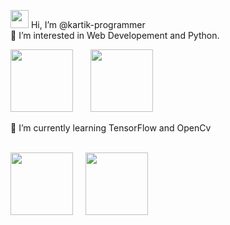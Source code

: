<a target="_blank" rel="noopener noreferrer" href="https://github.com/TheDudeThatCode/TheDudeThatCode/blob/master/Assets/Hi.gif"><img src="https://github.com/TheDudeThatCode/TheDudeThatCode/raw/master/Assets/Hi.gif" width="29px" style="max-width: 100%;"></a> Hi, I’m @kartik-programmer<br>
👀 I’m interested in Web Developement and Python.
<p>
<img src="https://upload.wikimedia.org/wikipedia/commons/thumb/c/c3/Python-logo-notext.svg/768px-Python-logo-notext.svg.png" width=100>&nbsp;&nbsp;&nbsp;&nbsp;&nbsp;&nbsp;
<img src="http://p92.com/binaries/content/gallery/p92website/technologies/htmlcssjs-overview.png" width="100px"></p>
🌱 I’m currently learning TensorFlow and OpenCv
<br>
<br>
<p>
  <img src="https://cdn-images-1.medium.com/max/1200/1*iDQvKoz7gGHc6YXqvqWWZQ.png" width=100>&nbsp;&nbsp;&nbsp;&nbsp;
  <img src="https://upload.wikimedia.org/wikipedia/commons/thumb/3/32/OpenCV_Logo_with_text_svg_version.svg/1200px-OpenCV_Logo_with_text_svg_version.svg.png" width=100>
</p>

<!---
kartik-programmer/kartik-programmer is a ✨ special ✨ repository because its `README.md` (this file) appears on your GitHub profile.
You can click the Preview link to take a look at your changes.
--->
